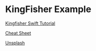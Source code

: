 #  KingFisher Example

[Kingfisher Swift Tutorial](https://youtu.be/5_oiKPCplew)

[Cheat Sheet](https://github.com/onevcat/Kingfisher/wiki/Cheat-Sheet)

[Unsplash](https://unsplash.com)
